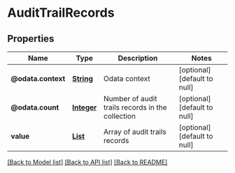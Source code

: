 # AuditTrailRecords
## Properties

Name | Type | Description | Notes
------------ | ------------- | ------------- | -------------
**@odata.context** | [**String**](string.md) | Odata context | [optional] [default to null]
**@odata.count** | [**Integer**](integer.md) | Number of audit trails records in the collection | [optional] [default to null]
**value** | [**List**](object.md) | Array of audit trails records | [optional] [default to null]

[[Back to Model list]](../README.md#documentation-for-models) [[Back to API list]](../README.md#documentation-for-api-endpoints) [[Back to README]](../README.md)

